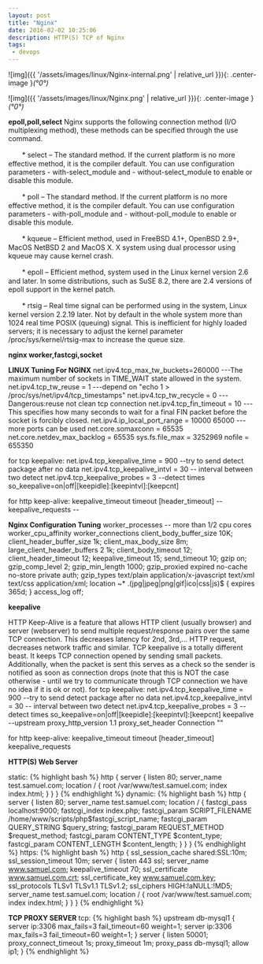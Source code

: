 ```yaml
---
layout: post
title: "Nginx"
date: 2016-02-02 10:25:06
description: HTTP(S) TCP of Nginx
tags: 
 - devops
---
```


![img]({{ '/assets/images/linux/Nginx-internal.png' | relative_url }}){: .center-image }*(°0°)*

![img]({{ '/assets/images/linux/Nginx.png' | relative_url }}){: .center-image }*(°0°)*


**epoll,poll,select**
Nginx supports the following connection method (I/O multiplexing method), these methods can be specified through the use command.

　　* select – The standard method. If the current platform is no more effective method, it is the compiler default. You can use configuration parameters - with-select_module and - without-select_module to enable or disable this module.

　　* poll – The standard method. If the current platform is no more effective method, it is the compiler default. You can use configuration parameters - with-poll_module and - without-poll_module to enable or disable this module.

　　* kqueue – Efficient method, used in FreeBSD 4.1+, OpenBSD 2.9+, MacOS NetBSD 2 and MacOS X. X system using dual processor using kqueue may cause kernel crash.

　　* epoll – Efficient method, system used in the Linux kernel version 2.6 and later. In some distributions, such as SuSE 8.2, there are 2.4 versions of epoll support in the kernel patch.

　　* rtsig – Real time signal can be performed using in the system, Linux kernel version 2.2.19 later. Not by default in the whole system more than 1024 real time POSIX (queuing) signal. This is inefficient for highly loaded servers; it is necessary to adjust the kernel parameter /proc/sys/kernel/rtsig-max to increase the queue size. 

**nginx worker,fastcgi,socket**



**LINUX Tuning For NGINX**
net.ipv4.tcp_max_tw_buckets=260000 ---The  maximum number of sockets in TIME_WAIT state allowed in the system.
net.ipv4.tcp_tw_reuse = 1  ---depend on "echo 1 > /proc/sys/net/ipv4/tcp_timestamps"
net.ipv4.tcp_tw_recycle = 0   ---Dangerous:reuse not clean tcp connection
net.ipv4.tcp_fin_timeout = 10 ---This  specifies  how many seconds to wait for a final FIN packet before the socket is forcibly closed.
net.ipv4.ip_local_port_range = 10000 65000 ---more ports can be used
net.core.somaxconn = 65535
net.core.netdev_max_backlog = 65535
sys.fs.file_max = 3252969
nofile = 655350

for tcp keepalive:
net.ipv4.tcp_keepalive_time = 900  --try to send detect package after no data
net.ipv4.tcp_keepalive_intvl = 30  -- interval between two detect
net.ipv4.tcp_keepalive_probes = 3  --detect times
so_keepalive=on|off|[keepidle]:[keepintvl]:[keepcnt]

for http keep-alive:
keepalive_timeout timeout [header_timeout]  --
keepalive_requests  --

**Nginx Configuration Tuning**
worker_processes -- more than 1/2 cpu cores
worker_cpu_affinity 
worker_connections
client_body_buffer_size 10K;
client_header_buffer_size 1k;
client_max_body_size 8m;
large_client_header_buffers 2 1k;
client_body_timeout 12;
client_header_timeout 12;
keepalive_timeout 15;
send_timeout 10;
gzip             on;
gzip_comp_level  2;
gzip_min_length  1000;
gzip_proxied     expired no-cache no-store private auth;
gzip_types       text/plain application/x-javascript text/xml text/css application/xml;
location ~* .(jpg|jpeg|png|gif|ico|css|js)$ {
expires 365d;
}
access_log off;

**keepalive**

HTTP Keep-Alive is a feature that allows HTTP client (usually browser) and server (webserver) to send multiple request/response pairs over the same TCP connection. This decreases latency for 2nd, 3rd,... HTTP request, decreases network traffic and similar.
TCP keepalive is a totally different beast. It keeps TCP connection opened by sending small packets. Additionally, when the packet is sent this serves as a check so the sender is notified as soon as connection drops (note that this is NOT the case otherwise - until we try to communicate through TCP connection we have no idea if it is ok or not).
for tcp keepalive:
net.ipv4.tcp_keepalive_time = 900  --try to send detect package after no data
net.ipv4.tcp_keepalive_intvl = 30  -- interval between two detect
net.ipv4.tcp_keepalive_probes = 3  --detect times
so_keepalive=on|off|[keepidle]:[keepintvl]:[keepcnt]
keepalive --upstream
proxy_http_version 1.1
proxy_set_header Connection ""

for http keep-alive:
keepalive_timeout timeout [header_timeout]
keepalive_requests

**HTTP(S) Web Server**

static:
{% highlight bash %}
http {
	    server {
			    listen 80;
				server_name test.samuel.com;
				location / {
						root /var/www/test.samuel.com;
						index index.html;
			    }
	    }
}
{% endhighlight %}
dynamic:
{% highlight bash %}
http {
	    server {
			    listen 80;
				server_name test.samuel.com;
  				location / {
		        fastcgi_pass  localhost:9000;
		        fastcgi_index index.php;
		        fastcgi_param SCRIPT_FILENAME /home/www/scripts/php\$fastcgi_script_name;
		        fastcgi_param QUERY_STRING    \$query_string;
		        fastcgi_param REQUEST_METHOD  \$request_method;
		        fastcgi_param CONTENT_TYPE    \$content_type;
		        fastcgi_param CONTENT_LENGTH  \$content_length;
    			}
		}
}
{% endhighlight %}
https:
{% highlight bash %}
http {
    ssl_session_cache   shared:SSL:10m;
    ssl_session_timeout 10m;
    server {
	        listen              443 ssl;
	        server_name         www.samuel.com;
	        keepalive_timeout   70;
	        ssl_certificate     www.samuel.com.crt;
	        ssl_certificate_key www.samuel.com.key;
	        ssl_protocols       TLSv1 TLSv1.1 TLSv1.2;
	        ssl_ciphers         HIGH:!aNULL:!MD5;
	        server_name test.samuel.com;
    		location / {
		    		root /var/www/test.samuel.com;
		   			index index.html;
		   	}
	}
}
{% endhighlight %}

**TCP PROXY SERVER**
tcp:
{% highlight bash %}
upstream db-mysql1 {
    server ip:3306 max_fails=3 fail_timeout=60 weight=1;
    server ip:3306 max_fails=3 fail_timeout=60 weight=1;
}
server {
    listen 50001;
    proxy_connect_timeout 1s;
    proxy_timeout 1m;
    proxy_pass db-mysql1;
    allow ip1;
}
{% endhighlight %}
